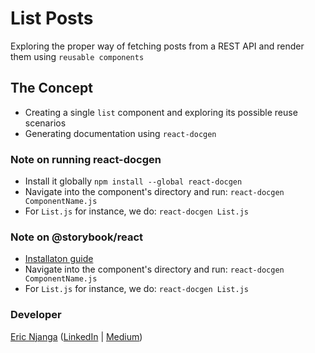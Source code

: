 
# List Posts
Exploring the proper way of fetching posts from a REST API and render them using `reusable components`


## The Concept
- Creating a single `list` component and exploring its possible reuse scenarios
- Generating documentation using `react-docgen`


### Note on running react-docgen
- Install it globally `npm install --global react-docgen`
- Navigate into the component's directory and run: `react-docgen ComponentName.js`
- For `List.js` for instance, we do: `react-docgen List.js`


### Note on @storybook/react
- [Installaton guide](https://storybook.js.org/basics/guide-react/)
- Navigate into the component's directory and run: `react-docgen ComponentName.js`
- For `List.js` for instance, we do: `react-docgen List.js`


### Developer
[Eric Njanga](http://ericnjanga.com) ([LinkedIn](https://www.linkedin.com/in/ericanjanga/) | [Medium](https://medium.com/@eric.njanga))
